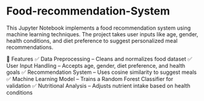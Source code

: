 # Food-recommendation-System
This Jupyter Notebook implements a food recommendation system using machine learning techniques. The project takes user inputs like age, gender, health conditions, and diet preference to suggest personalized meal recommendations.

🚀 Features
✅ Data Preprocessing – Cleans and normalizes food dataset
✅ User Input Handling – Accepts age, gender, diet preference, and health goals
✅ Recommendation System – Uses cosine similarity to suggest meals
✅ Machine Learning Model – Trains a Random Forest Classifier for validation
✅ Nutritional Analysis – Adjusts nutrient intake based on health conditions
